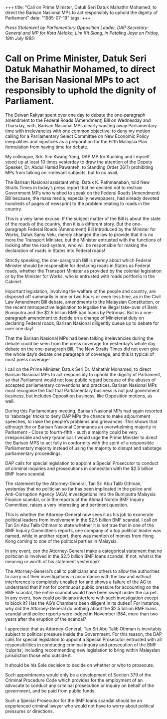 +++ 
title: "Call on Prime Minister, Datuk Seri Datuk Mahathir Mohamed, to direct the Barisan Nasional MPs to act responsibly to uphold the dignity of Parliament"
date: "1985-07-19"
tags:
+++

_Press Statement by Parliamentary Opposition Leader, DAP Secretary-General and MP for Kota Melaka, Lim Kit Slang, in Petaling Jaya on Friday, 19th July l985:_

# Call on Prime Minister, Datuk Seri Datuk Mahathir Mohamed, to direct the Barisan Nasional MPs to act responsibly to uphold the dignity of Parliament. 

The Dewan Rakyat spent over one day to debate the one-paragraph amendment to the Federal Roads (Amendment) Bill on Wednesday and Thursday, with, Barisan Nasional MPs clearly wasting away Parliamentary time with irrelevancies with one common objective: 
to deny my motion calling for a Parliamentary Select Committee on New Economic Policy inequalities and injustices as a preparation for the Fifth Malaysia Plan formulation from having time for debate.</u>

My colleague, Sdr. Sim Kwang Yang, DAP MP for Kuching and I myself stood up at least 
10 times yesterday to draw the attention of the Deputy Speaker, Dr. Abdul Hamid Pawanteh, 
to Standing Order 36(1) prohibiting MPs from talking on irrelevant subjects, but to no avail.

The Barisan Nasional assistant whip, Datuk K. Pathmanaban, told New Straits Times in 
today’s press report that he decided not to restrain Government MPs who wished to speak 
on the Federal Roads (Amendment) Bill because, the mass media, especially newspapers, 
had already devoted hundreds of pages of newsprint to the problem relating to roads in the country.

This is a very lame excuse. If the subject matter of the Bill is about the state of the roads of 
the country, then it is a different story. But the one-paragraph Federal Roads (Amendment) Bill introduced by the Minister for Works, Datuk Samy Velu, merely changed the law to provide that
it is no more the Transport Minister, but the Minister entrusted with the functions of looking 
after the road system, who will be responsible for making the declaration of roads in States into 
Federal roads!

Strictly speaking, the one-paragraph Bill is merely about which Federal Minister should be 
responsible for declaring roads in States as Federal roads, whether the Transport Minister 
as provided by the colonial legislation or by the Minister for Works, who is entrusted with roads portforlio in the Cabinet.

Important legislation, involving the welfare of the people and country, are disposed off summarily 
in one or two hours or even less time, as in the Civil Law Amendment Bill debate, amendments to the Malaysian Constitution, or the recent retrospective legislation to legalise the illegal take-over of
Bank Bumiputra and the $2.5 billion BMF bad loans by Petronas. But in a one-paragraph 
amendment to decide on a change of Ministerial duty on declaring Federal roads, Barisan Nasional diligently queue up to debate for over one day!

That the Barisan Nasional MPs had been talking irrelevancies during the debate could be seen 
from the press coverage for yesterday’s whole day debate on the one-paragraph Bill, 
The New Straits Times did not even give the whole day’s debate one paragraph of coverage, 
and this is typical of most press coverage!

I call on the Prime Minister, Datuk Seri Dr. Mahathir Mohamed, to direct Barisan Nasional 
MPs to act responsibly to uphold the dignity of Parliament, so that Parliament would not lose public regard because of the abuses of accepted parliamentary conventions and practices. Barisan Nasional
MPs must recognise the fact that Parliamentary business is not just government business, 
but includes Opposition business, like Opposition motions, as well.

During this Parliamentary meeting, Barisan Nasional MPs had again resorted to ‘sabotage’ 
tricks to deny DAP MPs the chance to make adjournment speeches, to raise the people’s 
problems and grievances. This shows that although the or Barisan Nasional Commands an 
overwhelming majority in Parliament - Close to fourth-fifth - such a majority could be very 
irresponsible and very tyrannical. I would urge the Prime Minister to direct the Barisan MPS 
to act fully in conformity with the spirit of a responsible Parliamentary majority instead
of using the majority to disrupt and sabotage parliamentary proceedings.

DAP calls for special legislation to appoint a Special Prosecutor to conduct all criminal 
inquiries and prosecutions in connection with the $2.5 billion BMF loans scandal.

The statement by the Attorney-General, Tan Sri Abu Talib Othman, yesterday that no politician 
so far has been implicated in the police and Anti-Corruption Agency (ACA) investigations 
into the Bumiputra Malaysia Finance scandal, or in the reports of the Ahmad Nordin BMF Inquiry Committee, raises a very interesting and pertinent question.

This is whether the Attorney-General now sees it as his job to exonerate political leaders from involvement in the $2.5 billion BMF scandal. I call on Tan Sri Abu Talib Othman to state whether 
it is not true that in one of the BMF Inquiry Committee’s reports, one company of a top political
leader was named, while in another report, there was mention of monies from Hong Kong coming 
to one of the political parties in Malaysia.
 
In any event, can the Attorney-General make a categorical statement that no politician is involved in the $2.5 billion BMF loans scandal. If not, what is the meaning or worth of his statement yesterday?

The Attorney-General’s call to politicians and others to allow the authorities to carry out their 
investigations in accordance with the law and without interference is completely uncalled for and 
shows a failure of the AG to understand that if not for continuous public pressure for accounting on the BMF scandal, the entire scandal would have been swept under the carpet. In any event, how could politicians interfere with such investigation except to block it? Has the AG’s Chambers been diligent in its duties? For instance, why did the Attorney-General do nothing about the $2.5 billion BMF loans scandal until police reports were lodged in November l984, more than two years after the eruption of 
the scandal?

I appreciate that as Attorney-General, Tan Sri Abu Talib Othman is inevitably subject to political 
pressure inside the Government. For this reason, the DAP calls for special legislation to appoint a Special Prosecutor entrusted with all responsibilities in conducting criminal inquiry and prosecution of the BMF ‘culprits’, including recommending new legislation to bring within Malaysian jurisdiction those who outside it. 

It should be his Sole decision to decide on whether or who to prosecute.

Such appointments would only be a development of Section 379 of the Criminal Procedure Code 
which provides for the employment of an advocate to conduct any criminal prosecution or inquiry on behalf of the government, and be paid from public funds.

Such a Special Prosecutor for the BMF loans scandal should be an experienced criminal lawyer who would not have to worry about political pressures or directions.
 
